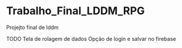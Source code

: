 # Trabalho_Final_LDDM_RPG
Projejto final de lddm 


TODO
    Tela de rolagem de dados
    Opção de login e salvar no firebase
